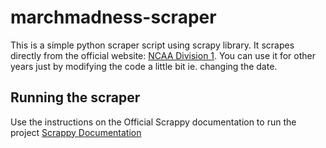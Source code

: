 # marchmadness-scraper
This is a simple python scraper script using scrapy library. It scrapes directly from the official website: [NCAA Division 1](https://www.ncaa.com/scoreboard/basketball-men/d1). 
You can use it for other years just by modifying the code a little bit ie. changing the date. 

## Running the scraper 
Use the instructions on the Official Scrappy documentation to run the project [Scrappy Documentation](https://docs.scrapy.org/en/latest/intro/tutorial.html)
